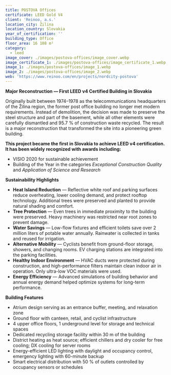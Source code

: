 ```yaml
---
title: POSTOVA Offices
certificate: LEED Gold V4
client: 'Reinoo, a.s.'
location_city: Žilina
location_country: Slovakia
year_of_certification: ''
building_type: Office
floor_area: 16 108 m²
category:
  - leed
image_cover: ./images/postova-offices/image_cover.webp
image_certificate_1: ./images/postova-offices/image_certificate_1.webp
image_1: ./images/postova-offices/image_1.webp
image_2: ./images/postova-offices/image_2.webp
web: 'https://www.reinoo.com/en/projects/nordcity-postova'
---
```


**Major Reconstruction — First LEED v4 Certified Building in Slovakia**

Originally built between 1974–1978 as the telecommunications headquarters of the Žilina region, the former post office building no longer met modern requirements. Instead of demolition, the decision was made to preserve the steel structure and part of the basement, while all other elements were carefully dismantled and 95.7 % of construction waste recycled. The result is a major reconstruction that transformed the site into a pioneering green building.

**This project became the first in Slovakia to achieve LEED v4 certification. It has been widely recognized with awards including:**

- VISIO 2020 for sustainable achievement
- Building of the Year in the categories _Exceptional Construction Quality_ and _Application of Science and Research_

**Sustainability Highlights**

- **Heat Island Reduction** — Reflective white roof and parking surfaces reduce overheating, lower cooling demand, and protect rooftop technology. Additional trees were preserved and planted to provide natural shading and comfort.
- **Tree Protection** — Even trees in immediate proximity to the building were preserved. Heavy machinery was restricted near root zones to prevent damage.
- **Water Savings** — Low-flow fixtures and efficient toilets save over 2 million liters of potable water annually. Rainwater is collected in tanks and reused for irrigation.
- **Alternative Mobility** — Cyclists benefit from ground-floor storage, showers, and changing rooms. EV charging stations are integrated into the parking facilities.
- **Healthy Indoor Environment** — HVAC ducts were protected during construction, and high-performance filters maintain clean indoor air in operation. Only ultra-low VOC materials were used.
- **Energy Efficiency** — Advanced simulations of building behavior and annual energy demand helped optimize systems for long-term performance.

**Building Features**

- Atrium design serving as an entrance buffer, meeting, and relaxation zone
- Ground floor with canteen, retail, and cyclist infrastructure
- 4 upper office floors, 1 underground level for storage and technical spaces
- Dedicated recycling storage facility within 30 m of the building
- District heating as heat source; efficient chillers and dry cooler for free cooling; DX cooling for server rooms
- Energy-efficient LED lighting with daylight and occupancy control, emergency lighting with 60-minute backup
- Smart electrical distribution with 50 % of outlets controlled by occupancy sensors or schedules
